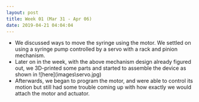 ```yaml
---
layout: post
title: Week 01 (Mar 31 - Apr 06)
date: 2019-04-21 04:04:04
---
```


<ul>
  <li>We discussed ways to move the syringe using the motor. We settled on using a syringe pump controlled by a servo with a rack and pinion mechanism.</li>
  <li>Later on in the week, with the above mechanism design already figured out, we 3D-printed some parts and started to assemble the device as shown in ![here](images\servo.jpg)</li>
  <li>Afterwards, we began to program the motor, and were able to control its motion but still had some trouble coming up with how exactly we would attach the motor and actuator.</li>
</ul>
